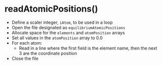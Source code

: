 # readAtomicPositions()

* Define a scaler integer, `iAtom`, to be used in a loop
* Open the file designated as `equilibriumAtomicPositions`
* Allocate space for the `elements` and `atomPosition` arrays
* Set all values in the `atomPosition` array to 0.0
* For each atom:
	* Read in a line where the first field is the element name, then the next 3 are the coordinate position
* Close the file
